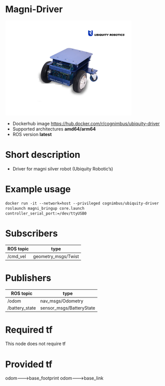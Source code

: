 # Magni-Driver

<img src="./magni-driver/Ubiquity-robot.jpg" alt="magni-driver" width="400"/>

* Dockerhub image https://hub.docker.com/r/cognimbus/ubiquity-driver
* Supported architectures <b>amd64/arm64</b>
* ROS version <b>latest
</b>

# Short description
* Driver for magni silver robot (Ubiquity Robotic’s)

# Example usage
```
docker run -it --network=host --privileged cognimbus/ubiquity-driver roslaunch magni_bringup core.launch controller_serial_port:=/dev/ttyUSB0
```

# Subscribers
ROS topic | type
--- | ---
/cmd_vel | geometry_msgs/Twist


# Publishers
ROS topic | type
--- | ---
/odom | nav_msgs/Odometry
/battery_state | sensor_msgs/BatteryState


# Required tf
This node does not require tf


# Provided tf
odom--->base_footprint
odom--->base_link


